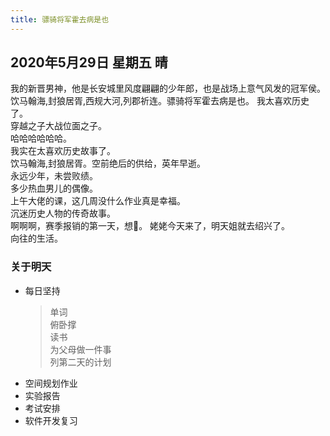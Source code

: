 ```yaml
---
title: 骠骑将军霍去病是也
---
```

## 2020年5月29日 星期五 晴
我的新晋男神，他是长安城里风度翩翩的少年郎，也是战场上意气风发的冠军侯。饮马翰海,封狼居胥,西规大河,列郡祈连。骠骑将军霍去病是也。
我太喜欢历史了。  
穿越之子大战位面之子。  
哈哈哈哈哈哈。  
我实在太喜欢历史故事了。  
饮马翰海,封狼居胥。空前绝后的供给，英年早逝。  
永远少年，未尝败绩。  
多少热血男儿的偶像。  
上午大佬的课，这几周没什么作业真是幸福。  
沉迷历史人物的传奇故事。  
啊啊啊，赛季报销的第一天，想🏀。
姥姥今天来了，明天姐就去绍兴了。  
向往的生活。  
### 关于明天
* 每日坚持
	> 单词  
	> 俯卧撑  
	> 读书  
	> 为父母做一件事  
	> 列第二天的计划  
* 空间规划作业  
* 实验报告  
* 考试安排  
* 软件开发复习  